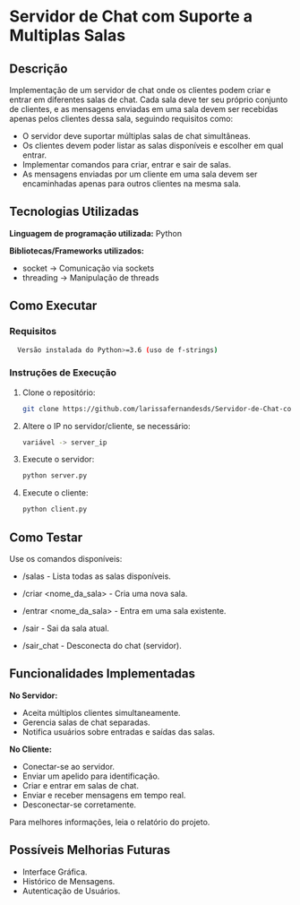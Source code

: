 # Servidor de Chat com Suporte a Multiplas Salas

## Descrição
 Implementação de um servidor de chat onde os clientes podem criar e entrar em diferentes salas de chat. Cada sala deve ter seu próprio conjunto de clientes, e as mensagens enviadas em uma sala devem ser recebidas apenas pelos clientes dessa sala, seguindo requisitos como:
- O servidor deve suportar múltiplas salas de chat simultâneas.
- Os clientes devem poder listar as salas disponíveis e escolher em qual entrar.
- Implementar comandos para criar, entrar e sair de salas.
- As mensagens enviadas por um cliente em uma sala devem ser encaminhadas apenas para outros clientes na mesma sala.


## Tecnologias Utilizadas
 **Linguagem de programação utilizada:** Python

 **Bibliotecas/Frameworks utilizados:**
- socket → Comunicação via sockets
- threading → Manipulação de threads

## Como Executar

### Requisitos
  ```bash
    Versão instalada do Python>=3.6 (uso de f-strings)
   ```

### Instruções de Execução
1. Clone o repositório:
   ```bash
   git clone https://github.com/larissafernandesds/Servidor-de-Chat-com-Suporte-a-Multiplas-Salas.git

2. Altere o IP no servidor/cliente, se necessário:
   ```bash
   variável -> server_ip
   ```
3. Execute o servidor:
   ```bash
   python server.py
   ```
4. Execute o cliente:
   ```bash
   python client.py
   ```

## Como Testar
 Use os comandos disponíveis:
- /salas - Lista todas as salas disponíveis.

- /criar <nome_da_sala> - Cria uma nova sala.

- /entrar <nome_da_sala> - Entra em uma sala existente.

- /sair - Sai da sala atual.

- /sair_chat - Desconecta do chat (servidor).


## Funcionalidades Implementadas

**No Servidor:**

- Aceita múltiplos clientes simultaneamente.
- Gerencia salas de chat separadas.
- Notifica usuários sobre entradas e saídas das salas.

**No Cliente:**

- Conectar-se ao servidor.
- Enviar um apelido para identificação.
- Criar e entrar em salas de chat.
- Enviar e receber mensagens em tempo real.
- Desconectar-se corretamente.

Para melhores informações, leia o relatório do projeto.

## Possíveis Melhorias Futuras
- Interface Gráfica.
- Histórico de Mensagens.
- Autenticação de Usuários.

